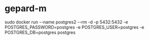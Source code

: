 # gepard-m

sudo docker run --name postgres2 --rm -d -p 5432:5432 -e POSTGRES_PASSWORD=postgres -e POSTGRES_USER=postgres -e POSTGRES_DB=postgres postgres